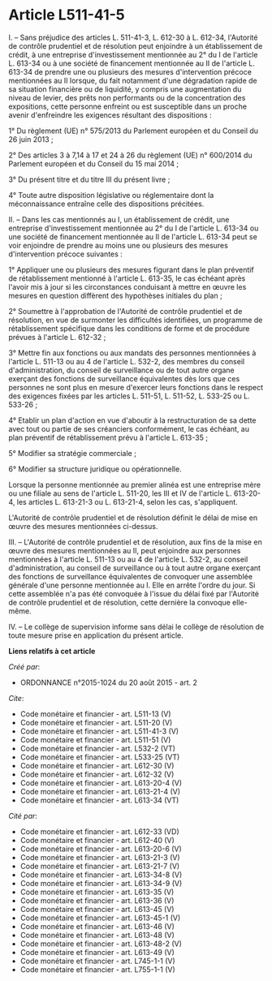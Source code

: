 # Article L511-41-5

I. – Sans préjudice des articles L. 511-41-3, L. 612-30 à L. 612-34, l'Autorité de contrôle prudentiel et de résolution peut
enjoindre à un établissement de crédit, à une entreprise d'investissement mentionnée au 2° du I de l'article L. 613-34 ou à
une société de financement mentionnée au II de l'article L. 613-34 de prendre une ou plusieurs des mesures d'intervention
précoce mentionnées au II lorsque, du fait notamment d'une dégradation rapide de sa situation financière ou de liquidité, y
compris une augmentation du niveau de levier, des prêts non performants ou de la concentration des expositions, cette
personne enfreint ou est susceptible dans un proche avenir d'enfreindre les exigences résultant des dispositions :

1° Du règlement (UE) n° 575/2013 du Parlement européen et du Conseil du 26 juin 2013 ;

2° Des articles 3 à 7,14 à 17 et 24 à 26 du règlement (UE) n° 600/2014 du Parlement européen et du Conseil du 15 mai 2014 ;

3° Du présent titre et du titre III du présent livre ;

4° Toute autre disposition législative ou réglementaire dont la méconnaissance entraîne celle des dispositions précitées.

II. – Dans les cas mentionnés au I, un établissement de crédit, une entreprise d'investissement mentionnée au 2° du I de
l'article L. 613-34 ou une société de financement mentionnée au II de l'article L. 613-34 peut se voir enjoindre de prendre
au moins une ou plusieurs des mesures d'intervention précoce suivantes :

1° Appliquer une ou plusieurs des mesures figurant dans le plan préventif de rétablissement mentionné à l'article L. 613-35,
le cas échéant après l'avoir mis à jour si les circonstances conduisant à mettre en œuvre les mesures en question diffèrent
des hypothèses initiales du plan ;

2° Soumettre à l'approbation de l'Autorité de contrôle prudentiel et de résolution, en vue de surmonter les difficultés
identifiées, un programme de rétablissement spécifique dans les conditions de forme et de procédure prévues à l'article L.
612-32 ;

3° Mettre fin aux fonctions ou aux mandats des personnes mentionnées à l'article L. 511-13 ou au 4 de l'article L. 532-2, des
membres du conseil d'administration, du conseil de surveillance ou de tout autre organe exerçant des fonctions de
surveillance équivalentes dès lors que ces personnes ne sont plus en mesure d'exercer leurs fonctions dans le respect des
exigences fixées par les articles L. 511-51, L. 511-52, L. 533-25 ou L. 533-26 ;

4° Etablir un plan d'action en vue d'aboutir à la restructuration de sa dette avec tout ou partie de ses créanciers
conformément, le cas échéant, au plan préventif de rétablissement prévu à l'article L. 613-35 ;

5° Modifier sa stratégie commerciale ;

6° Modifier sa structure juridique ou opérationnelle.

Lorsque la personne mentionnée au premier alinéa est une entreprise mère ou une filiale au sens de l'article L. 511-20, les
III et IV de l'article L. 613-20-4, les articles L. 613-21-3 ou L. 613-21-4, selon les cas, s'appliquent.

L'Autorité de contrôle prudentiel et de résolution définit le délai de mise en œuvre des mesures mentionnées ci-dessus.

III. – L'Autorité de contrôle prudentiel et de résolution, aux fins de la mise en œuvre des mesures mentionnées au II, peut
enjoindre aux personnes mentionnées à l'article L. 511-13 ou au 4 de l'article L. 532-2, au conseil d'administration, au
conseil de surveillance ou à tout autre organe exerçant des fonctions de surveillance équivalentes de convoquer une assemblée
générale d'une personne mentionnée au I. Elle en arrête l'ordre du jour. Si cette assemblée n'a pas été convoquée à l'issue
du délai fixé par l'Autorité de contrôle prudentiel et de résolution, cette dernière la convoque elle-même.

IV. – Le collège de supervision informe sans délai le collège de résolution de toute mesure prise en application du présent
article.

**Liens relatifs à cet article**

_Créé par_:

  - ORDONNANCE n°2015-1024 du 20 août 2015 - art. 2

_Cite_:

  - Code monétaire et financier - art. L511-13 (V)
  - Code monétaire et financier - art. L511-20 (V)
  - Code monétaire et financier - art. L511-41-3 (V)
  - Code monétaire et financier - art. L511-51 (V)
  - Code monétaire et financier - art. L532-2 (VT)
  - Code monétaire et financier - art. L533-25 (VT)
  - Code monétaire et financier - art. L612-30 (V)
  - Code monétaire et financier - art. L612-32 (V)
  - Code monétaire et financier - art. L613-20-4 (V)
  - Code monétaire et financier - art. L613-21-4 (V)
  - Code monétaire et financier - art. L613-34 (VT)

_Cité par_:

  - Code monétaire et financier - art. L612-33 (VD)
  - Code monétaire et financier - art. L612-40 (V)
  - Code monétaire et financier - art. L613-20-6 (V)
  - Code monétaire et financier - art. L613-21-3 (V)
  - Code monétaire et financier - art. L613-21-7 (V)
  - Code monétaire et financier - art. L613-34-8 (V)
  - Code monétaire et financier - art. L613-34-9 (V)
  - Code monétaire et financier - art. L613-35 (V)
  - Code monétaire et financier - art. L613-36 (V)
  - Code monétaire et financier - art. L613-45 (V)
  - Code monétaire et financier - art. L613-45-1 (V)
  - Code monétaire et financier - art. L613-46 (V)
  - Code monétaire et financier - art. L613-48 (V)
  - Code monétaire et financier - art. L613-48-2 (V)
  - Code monétaire et financier - art. L613-49 (V)
  - Code monétaire et financier - art. L745-1-1 (V)
  - Code monétaire et financier - art. L755-1-1 (V)
